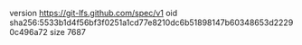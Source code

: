 version https://git-lfs.github.com/spec/v1
oid sha256:5533b1d4f56bf3f0251a1cd77e8210dc6b51898147b60348653d22290c496a72
size 7687
